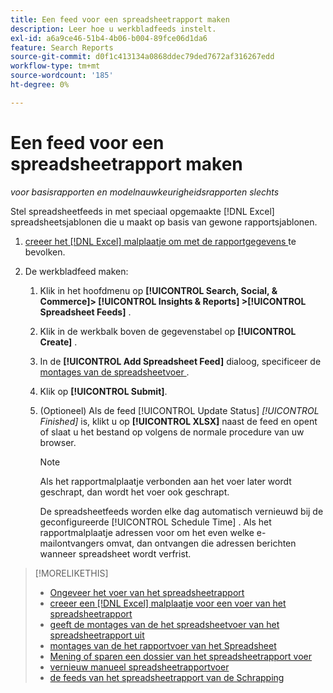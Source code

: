 ```yaml
---
title: Een feed voor een spreadsheetrapport maken
description: Leer hoe u werkbladfeeds instelt.
exl-id: a6a9ce46-51b4-4b06-b004-89fce06d1da6
feature: Search Reports
source-git-commit: d0f1c413134a0868ddec79ded7672af316267edd
workflow-type: tm+mt
source-wordcount: '185'
ht-degree: 0%

---
```


# Een feed voor een spreadsheetrapport maken

*voor basisrapporten en modelnauwkeurigheidsrapporten slechts*

Stel spreadsheetfeeds in met speciaal opgemaakte [!DNL Excel] spreadsheetsjablonen die u maakt op basis van gewone rapportsjablonen.

1. [ creeer het  [!DNL Excel]  malplaatje om met de rapportgegevens ](spreadsheet-feed-create-excel-template.md) te bevolken.

2. De werkbladfeed maken:

   1. Klik in het hoofdmenu op **[!UICONTROL Search, Social, & Commerce]> [!UICONTROL Insights & Reports] >[!UICONTROL Spreadsheet Feeds]** .

   1. Klik in de werkbalk boven de gegevenstabel op **[!UICONTROL Create]** .

   1. In de **[!UICONTROL Add Spreadsheet Feed]** dialoog, specificeer de [ montages van de spreadsheetvoer ](spreadsheet-feed-settings.md).

   1. Klik op **[!UICONTROL Submit]**.

   1. (Optioneel) Als de feed [!UICONTROL Update Status] *[!UICONTROL Finished]* is, klikt u op **[!UICONTROL XLSX]** naast de feed en opent of slaat u het bestand op volgens de normale procedure van uw browser.

      >[!NOTE]
      >
      >Als het rapportmalplaatje verbonden aan het voer later wordt geschrapt, dan wordt het voer ook geschrapt.

      De spreadsheetfeeds worden elke dag automatisch vernieuwd bij de geconfigureerde [!UICONTROL Schedule Time] . Als het rapportmalplaatje adressen voor om het even welke e-mailontvangers omvat, dan ontvangen die adressen berichten wanneer spreadsheet wordt verfrist.

>[!MORELIKETHIS]
>
>* [ Ongeveer het voer van het spreadsheetrapport ](spreadsheet-feed-about.md)
>* [ creeer een  [!DNL Excel]  malplaatje voor een voer van het spreadsheetrapport ](spreadsheet-feed-create-excel-template.md)
>* [ geeft de montages van de het spreadsheetvoer van het spreadsheetrapport uit ](spreadsheet-feed-edit.md)
>* [ montages van de het rapportvoer van het Spreadsheet ](spreadsheet-feed-settings.md)
>* [ Mening of sparen een dossier van het spreadsheetrapport voer ](spreadsheet-feed-view-or-save.md)
>* [ vernieuw manueel spreadsheetrapportvoer ](spreadsheet-feed-refresh.md)
>* [ de feeds van het spreadsheetrapport van de Schrapping ](spreadsheet-feed-delete.md)
